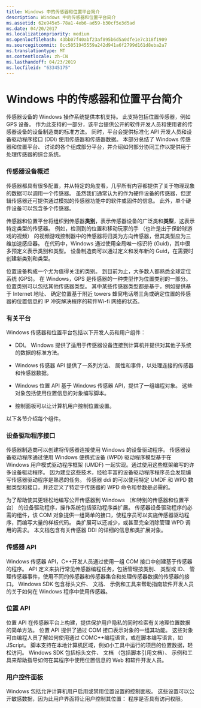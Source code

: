 ```yaml
---
title: Windows 中的传感器和位置平台简介
description: Windows 中的传感器和位置平台简介
ms.assetid: 62e945e5-78a1-4eb6-ad59-b30cf5e3d5ad
ms.date: 04/20/2017
ms.localizationpriority: medium
ms.openlocfilehash: 43bb07f40abf23af895b6d5a0dfe1e7c318f1909
ms.sourcegitcommit: 0cc5051945559a242d941a6f2799d161d8eba2a7
ms.translationtype: MT
ms.contentlocale: zh-CN
ms.lasthandoff: 04/23/2019
ms.locfileid: "63345175"
---
```

# <a name="introduction-to-the-sensor-and-location-platform-in-windows"></a>Windows 中的传感器和位置平台简介


传感器设备的 Windows 操作系统提供本机支持。 此支持包括位置传感器，例如 GPS 设备。 作为此支持的一部分，该平台提供公开的软件开发人员和使用者的传感器设备的设备制造商的标准方法。 同时，平台会提供标准化 API 开发人员和设备驱动程序接口 (DDI) 使用传感器和传感器数据。 本部分总结了 Windows 传感器和位置平台、 讨论的各个组成部分平台，并介绍如何部分协同工作以提供用于处理传感器的综合系统。

### <a name="sensor-device-overview"></a>传感器设备概述

传感器都具有很多配置，并从特定的角度看，几乎所有内容都提供了关于物理现象的数据可以调用一个传感器。 虽然我们通常认为的作为硬件设备的传感器，但逻辑传感器还可提供通过模拟的传感器功能中的软件或固件的信息。 此外，单个硬件设备可以包含多个传感器。

传感器和位置平台将组织到传感器**类别**，表示传感器设备的广泛类和**类型**，这表示特定类型的传感器。 例如，检测到的位置和移动玩家的手 （也许是出于保龄球游戏的视频） 的视频游戏控制器中的传感器将归类为方向传感器，但其类型应为三维加速感应器。 在代码中，Windows 通过使用全局唯一标识符 (Guid)，其中很多预定义表示类别和类型。 设备制造商可以通过定义和发布新的 Guid，在需要时创建新类别和类型。

位置设备构成一个尤为值得关注的类别。 到目前为止，大多数人都熟悉全球定位系统 (GPS)。 在 Windows，GPS 是传感器的一种类型作为位置类别的一部分。 位置类别可以包括其他传感器类型。 其中某些传感器类型都是基于，例如提供基于 Internet 地址、 确定位置基于附近 towers 蜂窝电话塔三角或确定位置的传感器的位置信息的 IP 冲突解决程序的软件Wi-fi 网络的状态。

### <a name="about-the-platform"></a>有关平台

Windows 传感器和位置平台包括以下开发人员和用户组件：

-   DDI。 Windows 提供了适用于传感器设备连接到计算机并提供对其他子系统的数据的标准方法。

-   Windows 传感器 API 提供了一系列方法、 属性和事件，以处理连接的传感器和传感器数据。

-   Windows 位置 API 基于 Windows 传感器 API，提供了一组编程对象。 这些对象包括使用位置信息的对象编写脚本。

-   控制面板可以让计算机用户控制位置设置。

以下各节介绍每个组件。

### <a name="device-driver-interface"></a>设备驱动程序接口

传感器制造商可以创建将传感器连接使用 Windows 的设备驱动程序。 传感器设备驱动程序通过使用 Windows 便携式设备 (WPD) 驱动程序模型基于在 Windows 用户模式驱动程序框架 (UMDF) 一起实现。通过使用这些框架编写的许多设备驱动程序。 因为建立这些技术，经验丰富的设备驱动程序程序员会发现编写传感器驱动程序是熟悉的任务。 传感器 ddi 的可以使用特定 UMDF 和 WPD 数据类型和接口，并还定义了特定于传感器的 WPD 命令和参数是必需的。

为了帮助使其更轻松地编写公开传感器到 Windows （和特别的传感器和位置平台） 的设备驱动程序，操作系统包括驱动程序类扩展。 传感器设备驱动程序的必需的组件，该 COM 对象提供一组简单的接口，使程序员可以实施传感器驱动程序，而编写大量的样板代码。 类扩展可以还减少，或甚至完全消除管理 WPD 调用的需求。 本文档包含有关传感器 DDI 的详细的信息和类扩展对象。

### <a name="sensor-api"></a>传感器 API

Windows 传感器 API，C++开发人员通过使用一组 COM 接口中创建基于传感器的程序。 API 定义来执行常见传感器编程任务，包括管理按类别、 类型或 ID、 管理传感器事件，使用不同的传感器和传感器集合和处理传感器数据的传感器的接口。 Windows SDK 包含标头文件、 文档、 示例和工具来帮助指南软件开发人员的关于如何在 Windows 程序中使用传感器。

### <a name="location-api"></a>位置 API

位置 API 在传感器平台上构建，提供保护用户隐私的同时检索有关地理位置数据的简单方法。 位置 API 提供了通过 COM 接口表示对象的一组其功能。 这些对象可由编程人员了解如何使用通过 COMC++编程语言，或在脚本编写语言，如 JScript。 脚本支持在本地计算机区域，例如小工具中运行的项目的位置数据，轻松访问。 Windows SDK 包括标头文件、 文档 （包括脚本引用文档）、 示例和工具来帮助指导如何在其程序中使用位置信息的 Web 和软件开发人员。

### <a name="user-control-panel"></a>用户控件面板

Windows 包括允许计算机用户启用或禁用位置设置的控制面板。 这些设置可以公开敏感数据，因为此用户界面将让用户控制其位置： 程序是否具有访问权限。

 

 




